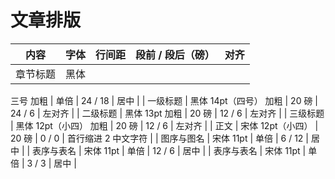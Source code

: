 # 文章排版

| 内容 | 字体 | 行间距 | 段前 / 段后（磅） | 对齐 |
| --- | --- | --- | --- | --- |
| 章节标题 | 黑体
三号
加粗 | 单倍 | 24 / 18 | 居中 |
| 一级标题 | 黑体
14pt（四号）
加粗 | 20 磅 | 24 / 6 | 左对齐 |
| 二级标题 | 黑体
13pt
加粗 | 20 磅 | 12 / 6 | 左对齐 |
| 三级标题 | 黑体
12pt（小四）
加粗 | 20 磅 | 12 / 6 | 左对齐 |
| 正文 | 宋体
12pt（小四） | 20 磅 | 0 / 0 | 首行缩进 2 中文字符 |
| 图序与图名 | 宋体
11pt | 单倍 | 6 / 12 | 居中 |
| 表序与表名 | 宋体
11pt | 单倍 | 12 / 6 | 居中 |
| 表序与表名 | 宋体
11pt | 单倍 | 3 / 3 | 居中 |